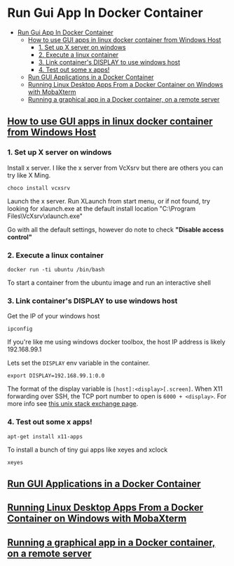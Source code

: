 # Run Gui App In Docker Container

- [Run Gui App In Docker Container](#run-gui-app-in-docker-container)
  - [How to use GUI apps in linux docker container from Windows Host](#how-to-use-gui-apps-in-linux-docker-container-from-windows-host)
    - [1. Set up X server on windows](#1-set-up-x-server-on-windows)
    - [2. Execute a linux container](#2-execute-a-linux-container)
    - [3. Link container's DISPLAY to use windows host](#3-link-containers-display-to-use-windows-host)
    - [4. Test out some x apps!](#4-test-out-some-x-apps)
  - [Run GUI Applications in a Docker Container](#run-gui-applications-in-a-docker-container)
  - [Running Linux Desktop Apps From a Docker Container on Windows with MobaXterm](#running-linux-desktop-apps-from-a-docker-container-on-windows-with-mobaxterm)
  - [Running a graphical app in a Docker container, on a remote server](#running-a-graphical-app-in-a-docker-container-on-a-remote-server)

## [How to use GUI apps in linux docker container from Windows Host](https://medium.com/@potatowagon/how-to-use-gui-apps-in-linux-docker-container-from-windows-host-485d3e1c64a3)

### 1. Set up X server on windows

Install x server. I like the x server from VcXsrv but there are others you can try like X Ming.

    choco install vcxsrv

Launch the x server. Run XLaunch from start menu, or if not found, try looking for xlaunch.exe at the default install location "C:\Program Files\VcXsrv\xlaunch.exe"

Go with all the default settings, however do note to check **"Disable access control"**

### 2. Execute a linux container

    docker run -ti ubuntu /bin/bash

To start a container from the ubuntu image and run an interactive shell

### 3. Link container's DISPLAY to use windows host

Get the IP of your windows host

    ipconfig

If you're like me using windows docker toolbox, the host IP address is likely 192.168.99.1

Lets set the `DISPLAY` env variable in the container.

    export DISPLAY=192.168.99.1:0.0

The format of the display variable is `[host]:<display>[.screen]`. When X11 forwarding over SSH, the TCP port number to open is `6000 + <display>`. For more info see [this unix stack exchange page](https://unix.stackexchange.com/questions/16815/what-does-display-0-0-actually-mean).

### 4. Test out some x apps!

    apt-get install x11-apps

To install a bunch of tiny gui apps like xeyes and xclock

    xeyes

## [Run GUI Applications in a Docker Container](https://gursimarsm.medium.com/run-gui-applications-in-a-docker-container-ca625bad4638)

## [Running Linux Desktop Apps From a Docker Container on Windows with MobaXterm](https://www.rootisgod.com/2021/Running-Linux-Desktop-Apps-From-a-Docker-Container-on-Windows-with-MobaXterm/)

## [Running a graphical app in a Docker container, on a remote server](https://blog.yadutaf.fr/2017/09/10/running-a-graphical-app-in-a-docker-container-on-a-remote-server/)
